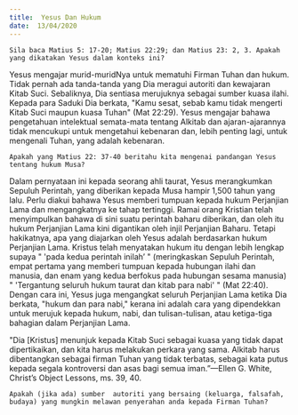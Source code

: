 ```yaml
---
title:  Yesus Dan Hukum
date:  13/04/2020
---
```


`Sila baca Matius 5: 17-20; Matius 22:29; dan Matius 23: 2, 3. Apakah yang dikatakan Yesus dalam konteks ini?`

Yesus mengajar murid-muridNya untuk mematuhi  Firman Tuhan dan hukum. Tidak pernah ada tanda-tanda yang Dia meragui autoriti dan kewajaran Kitab Suci. Sebaliknya, Dia sentiasa merujuknya sebagai sumber kuasa ilahi. Kepada para Saduki Dia berkata,  "Kamu sesat, sebab kamu tidak mengerti Kitab Suci maupun kuasa Tuhan" (Mat 22:29). Yesus mengajar bahawa pengetahuan intelektual semata-mata tentang Alkitab dan ajaran-ajarannya tidak mencukupi untuk mengetahui kebenaran dan, lebih penting lagi, untuk mengenali Tuhan, yang adalah kebenaran.

`Apakah yang Matius 22: 37-40 beritahu kita mengenai pandangan Yesus tentang hukum Musa?`

Dalam pernyataan ini kepada seorang ahli taurat, Yesus merangkumkan Sepuluh Perintah, yang diberikan kepada Musa hampir 1,500 tahun yang lalu. Perlu diakui bahawa  Yesus memberi tumpuan kepada hukum Perjanjian Lama dan mengangkatnya ke tahap tertinggi. Ramai orang Kristian telah menyimpulkan bahawa di sini suatu perintah baharu diberikan, dan oleh itu hukum Perjanjian Lama kini digantikan oleh injil Perjanjian Baharu. Tetapi hakikatnya, apa yang diajarkan oleh Yesus adalah berdasarkan hukum Perjanjian Lama. Kristus telah menyatakan hukum itu dengan lebih lengkap supaya " 'pada kedua perintah inilah’ " (meringkaskan Sepuluh Perintah, empat pertama yang memberi tumpuan kepada hubungan ilahi dan manusia, dan enam yang kedua berfokus pada hubungan sesama manusia) " 'Tergantung seluruh hukum taurat dan kitab para nabi' " (Mat 22:40). Dengan cara ini, Yesus juga mengangkat seluruh Perjanjian Lama ketika Dia berkata, "hukum dan para nabi," kerana ini adalah cara yang dipendekkan untuk merujuk kepada hukum, nabi, dan tulisan-tulisan, atau ketiga-tiga bahagian dalam Perjanjian Lama.

"Dia [Kristus] menunjuk kepada Kitab Suci sebagai kuasa yang tidak dapat dipertikaikan, dan kita harus melakukan perkara yang sama. Alkitab harus dibentangkan sebagai firman Tuhan yang tidak terbatas, sebagai kata putus kepada  segala kontroversi dan asas bagi semua iman.”—Ellen G. White, Christ’s Object Lessons, ms. 39, 40.

`Apakah (jika ada) sumber  autoriti yang bersaing (keluarga, falsafah, budaya) yang mungkin melawan penyerahan anda kepada Firman Tuhan?`